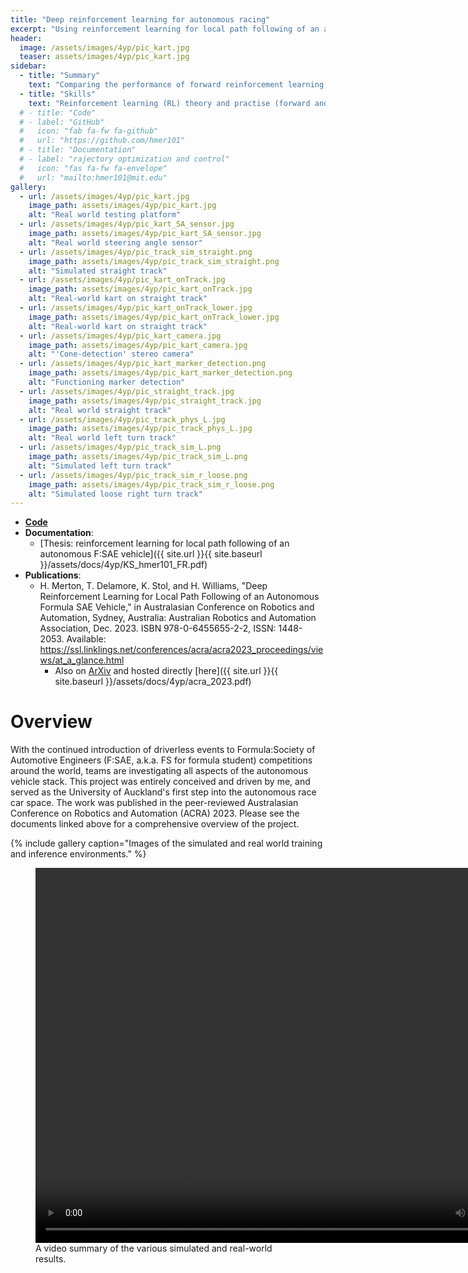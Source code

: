 ```yaml
---
title: "Deep reinforcement learning for autonomous racing"
excerpt: "Using reinforcement learning for local path following of an autonomous formula student race car."
header:
  image: /assets/images/4yp/pic_kart.jpg
  teaser: assets/images/4yp/pic_kart.jpg
sidebar:
  - title: "Summary"
    text: "Comparing the performance of forward reinforcement learning (soft actor-critic) and inverse reinforcement learning (adversarial inverse reinforcement learning) for a race car following a track."
  - title: "Skills"
    text: "Reinforcement learning (RL) theory and practise (forward and inverse), reward function design, training and tuning RL algorithms, sim2real transfer, OpenAI gym, pyTorch, ROS (1), python."
  # - title: "Code"
  # - label: "GitHub"
  #   icon: "fab fa-fw fa-github"
  #   url: "https://github.com/hmer101"
  # - title: "Documentation"
  # - label: "rajectory optimization and control"
  #   icon: "fas fa-fw fa-envelope"
  #   url: "mailto:hmer101@mit.edu"
gallery:
  - url: /assets/images/4yp/pic_kart.jpg
    image_path: assets/images/4yp/pic_kart.jpg
    alt: "Real world testing platform"
  - url: /assets/images/4yp/pic_kart_SA_sensor.jpg
    image_path: assets/images/4yp/pic_kart_SA_sensor.jpg
    alt: "Real world steering angle sensor"
  - url: /assets/images/4yp/pic_track_sim_straight.png
    image_path: assets/images/4yp/pic_track_sim_straight.png
    alt: "Simulated straight track"
  - url: /assets/images/4yp/pic_kart_onTrack.jpg
    image_path: assets/images/4yp/pic_kart_onTrack.jpg
    alt: "Real-world kart on straight track"
  - url: /assets/images/4yp/pic_kart_onTrack_lower.jpg
    image_path: assets/images/4yp/pic_kart_onTrack_lower.jpg
    alt: "Real-world kart on straight track"
  - url: /assets/images/4yp/pic_kart_camera.jpg
    image_path: assets/images/4yp/pic_kart_camera.jpg
    alt: "'Cone-detection' stereo camera"
  - url: /assets/images/4yp/pic_kart_marker_detection.png
    image_path: assets/images/4yp/pic_kart_marker_detection.png
    alt: "Functioning marker detection"
  - url: /assets/images/4yp/pic_straight_track.jpg
    image_path: assets/images/4yp/pic_straight_track.jpg
    alt: "Real world straight track"
  - url: /assets/images/4yp/pic_track_phys_L.jpg
    image_path: assets/images/4yp/pic_track_phys_L.jpg
    alt: "Real world left turn track"
  - url: /assets/images/4yp/pic_track_sim_L.png
    image_path: assets/images/4yp/pic_track_sim_L.png
    alt: "Simulated left turn track"
  - url: /assets/images/4yp/pic_track_sim_r_loose.png
    image_path: assets/images/4yp/pic_track_sim_r_loose.png
    alt: "Simulated loose right turn track"
---
```


- **[Code](https://github.com/HarveyMerton/uoa_fsd)**
- **Documentation**:
  - [Thesis: reinforcement learning for local path following of an autonomous F:SAE vehicle]({{ site.url }}{{ site.baseurl }}/assets/docs/4yp/KS_hmer101_FR.pdf)
- **Publications**:
  - H. Merton, T. Delamore, K. Stol, and H. Williams, "Deep Reinforcement Learning for Local Path Following of an Autonomous Formula SAE Vehicle," in Australasian Conference on Robotics and Automation, Sydney, Australia: Australian Robotics and Automation Association, Dec. 2023. ISBN 978-0-6455655-2-2, ISSN: 1448-2053. Available: https://ssl.linklings.net/conferences/acra/acra2023_proceedings/views/at_a_glance.html
    - Also on [ArXiv](https://arxiv.org/abs/2401.02903) and hosted directly [here]({{ site.url }}{{ site.baseurl }}/assets/docs/4yp/acra_2023.pdf)



# Overview
With the continued introduction of driverless events to Formula:Society of Automotive Engineers (F:SAE, a.k.a. FS for formula student) competitions around the world, teams are investigating all aspects of the autonomous vehicle stack. This project was entirely conceived and driven by me, and served as the University of Auckland's first step into the autonomous race car space. The work was published in the peer-reviewed Australasian Conference on Robotics and Automation (ACRA) 2023. Please see the documents linked above for a comprehensive overview of the project.


{% include gallery caption="Images of the simulated and real world training and inference environments." %}


<figure>
  <video width="800" height="600" controls>
    <source src="{{ site.url }}{{ site.baseurl }}/assets/images/4yp/video_summary.mp4" type="video/mp4">
    Your browser does not support the video tag.
  </video>
    <figcaption>A video summary of the various simulated and real-world results.</figcaption>
</figure>




